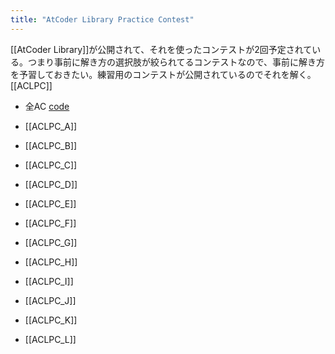 ```yaml
---
title: "AtCoder Library Practice Contest"
---
```


[[AtCoder Library]]が公開されて、それを使ったコンテストが2回予定されている。つまり事前に解き方の選択肢が絞られてるコンテストなので、事前に解き方を予習しておきたい。練習用のコンテストが公開されているのでそれを解く。 [[ACLPC]]
- 全AC [code](https://github.com/nishio/atcoder/tree/master/acl)

- [[ACLPC_A]]
- [[ACLPC_B]]
- [[ACLPC_C]]
- [[ACLPC_D]]
- [[ACLPC_E]]
- [[ACLPC_F]]
- [[ACLPC_G]]
- [[ACLPC_H]]
- [[ACLPC_I]]
- [[ACLPC_J]]
- [[ACLPC_K]]
- [[ACLPC_L]]